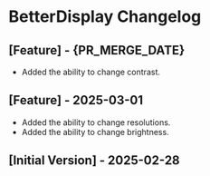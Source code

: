 # BetterDisplay Changelog

## [Feature] - {PR_MERGE_DATE}

* Added the ability to change contrast.

## [Feature] - 2025-03-01

* Added the ability to change resolutions.
* Added the ability to change brightness.

## [Initial Version] - 2025-02-28
